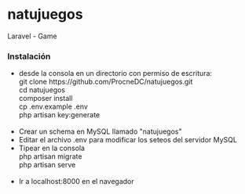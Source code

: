 # natujuegos
Laravel - Game

<h3>Instalación</h3> 

<ul>
<li>desde la consola en un directorio con permiso de escritura: <br>
		git clone https://github.com/ProcneDC/natujuegos.git<br>
		cd natujuegos <br>
		composer install <br>
		cp .env.example .env <br>
		php artisan key:generate <br><br>
</li>

<li>Crear un schema en MySQL llamado "natujuegos"</li>

<li>Editar el archivo .env para modificar los seteos del servidor MySQL</li>

<li>Tipear en la consola<br>
	php artisan migrate <br>
	php artisan serve <br><br>
</li>

<li> Ir a localhost:8000 en el navegador
</li>
</ul>